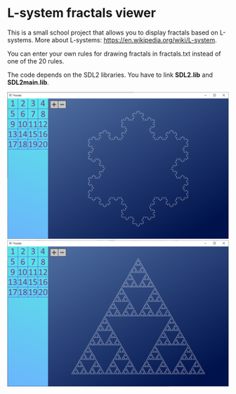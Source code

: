 # L-system fractals viewer
This is a small school project that allows you to display fractals based on L-systems.
More about L-systems: https://en.wikipedia.org/wiki/L-system.

You can enter your own rules for drawing fractals in fractals.txt instead of one of the 20 rules.

The code depends on the SDL2 libraries. You have to link __SDL2.lib__ and __SDL2main.lib__.

![](https://github.com/xmmt/L-system-fractals-viewer/blob/master/fractals/screen.png)
![](https://github.com/xmmt/L-system-fractals-viewer/blob/master/fractals/screen2.png)
